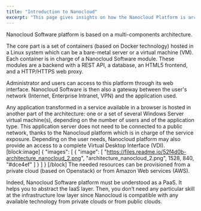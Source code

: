 ```yaml
---
title: "Introduction to Nanocloud"
excerpt: "This page gives insights on how the Nanocloud Platform is architectured: which kind of computing resources is need, which systems are used etc."
---
```

Nanocloud Software platform is based on a multi-components architecture. 

The core part is a set of containers (based on Docker technology) hosted in a Linux system which can be a bare-metal server or a virtual machine (VM). Each container is in charge of a Nanocloud Software module. These modules are a backend with a REST API, a database, an HTML5 frontend, and a HTTP/HTTPS web proxy.

Administrator and users can access to this platform through its web interface. Nanocloud Software is then also a gateway between the user's network (Internet, Enterprise Intranet, VPN) and the application used.

Any application transformed in a service available in a browser is hosted in another part of the architecture: one or a set of several Windows Server virtual machine(s), depending on the number of users and of the application type. This application server does not need to be connected to a public network, thanks to the Nanocloud platform which is in charge of the service exposure. Depending on the user needs, Nanocloud platform may also provide an access to a complete Virtual Desktop Interface (VDI).
[block:image]
{
  "images": [
    {
      "image": [
        "https://files.readme.io/52f4d0b-architecture_nanocloud_2.png",
        "architecture_nanocloud_2.png",
        1528,
        840,
        "#dce4ef"
      ]
    }
  ]
}
[/block]
The needed resources can be provisioned from a private cloud (based on Openstack) or from Amazon Web services (AWS).

Indeed, Nanocloud Software platform must be understood as a PaaS. It helps you to abstract the IaaS layer. Then, you don’t need any particular skill at the infrastructure low layer since Nanocloud is compatible with any available technology from private clouds or from public clouds.